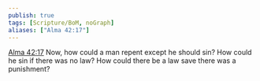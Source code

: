 ```yaml
---
publish: true
tags: [Scripture/BoM, noGraph]
aliases: ["Alma 42:17"]
---
```

[Alma 42:17](https://churchofjesuschrist.org/study/scriptures/bofm/alma/42?lang=eng&id=p17#p17) Now, how could a man repent except he should sin? How could he sin if there was no law? How could there be a law save there was a punishment?
